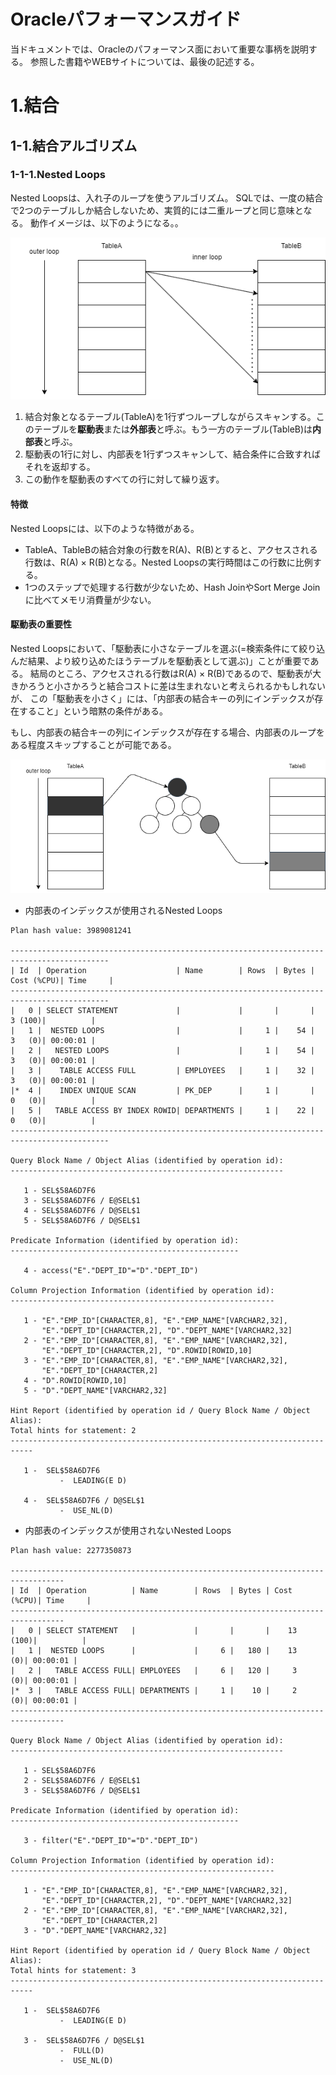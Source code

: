 # Oracleパフォーマンスガイド

当ドキュメントでは、Oracleのパフォーマンス面において重要な事柄を説明する。
参照した書籍やWEBサイトについては、最後の記述する。

# 1.結合

## 1-1.結合アルゴリズム

### 1-1-1.Nested Loops

Nested Loopsは、入れ子のループを使うアルゴリズム。
SQLでは、一度の結合で2つのテーブルしか結合しないため、実質的には二重ループと同じ意味となる。
動作イメージは、以下のようになる。。

![](./drawio/output/nestedLoops.png)

1. 結合対象となるテーブル(TableA)を1行ずつループしながらスキャンする。このテーブルを**駆動表**または**外部表**と呼ぶ。もう一方のテーブル(TableB)は**内部表**と呼ぶ。
2. 駆動表の1行に対し、内部表を1行ずつスキャンして、結合条件に合致すればそれを返却する。
3. この動作を駆動表のすべての行に対して繰り返す。

#### 特徴

Nested Loopsには、以下のような特徴がある。

- TableA、TableBの結合対象の行数をR(A)、R(B)とすると、アクセスされる行数は、R(A) × R(B)となる。Nested Loopsの実行時間はこの行数に比例する。
- 1つのステップで処理する行数が少ないため、Hash JoinやSort Merge Joinに比べてメモリ消費量が少ない。

#### 駆動表の重要性

Nested Loopsにおいて、「駆動表に小さなテーブルを選ぶ(=検索条件にて絞り込んだ結果、より絞り込めたほうテーブルを駆動表として選ぶ)」ことが重要である。
結局のところ、アクセスされる行数はR(A) × R(B)であるので、駆動表が大きかろうと小さかろうと結合コストに差は生まれないと考えられるかもしれないが、
この「駆動表を小さく」には、「内部表の結合キーの列にインデックスが存在すること」という暗黙の条件がある。

もし、内部表の結合キーの列にインデックスが存在する場合、内部表のループをある程度スキップすることが可能である。

![](./drawio/output/nestedLoopSkip.png)

- 内部表のインデックスが使用されるNested Loops

```text
Plan hash value: 3989081241

--------------------------------------------------------------------------------------------
| Id  | Operation                    | Name        | Rows  | Bytes | Cost (%CPU)| Time     |
--------------------------------------------------------------------------------------------
|   0 | SELECT STATEMENT             |             |       |       |     3 (100)|          |
|   1 |  NESTED LOOPS                |             |     1 |    54 |     3   (0)| 00:00:01 |
|   2 |   NESTED LOOPS               |             |     1 |    54 |     3   (0)| 00:00:01 |
|   3 |    TABLE ACCESS FULL         | EMPLOYEES   |     1 |    32 |     3   (0)| 00:00:01 |
|*  4 |    INDEX UNIQUE SCAN         | PK_DEP      |     1 |       |     0   (0)|          |
|   5 |   TABLE ACCESS BY INDEX ROWID| DEPARTMENTS |     1 |    22 |     0   (0)|          |
--------------------------------------------------------------------------------------------

Query Block Name / Object Alias (identified by operation id):
-------------------------------------------------------------

   1 - SEL$58A6D7F6
   3 - SEL$58A6D7F6 / E@SEL$1
   4 - SEL$58A6D7F6 / D@SEL$1
   5 - SEL$58A6D7F6 / D@SEL$1

Predicate Information (identified by operation id):
---------------------------------------------------

   4 - access("E"."DEPT_ID"="D"."DEPT_ID")

Column Projection Information (identified by operation id):
-----------------------------------------------------------

   1 - "E"."EMP_ID"[CHARACTER,8], "E"."EMP_NAME"[VARCHAR2,32],
       "E"."DEPT_ID"[CHARACTER,2], "D"."DEPT_NAME"[VARCHAR2,32]
   2 - "E"."EMP_ID"[CHARACTER,8], "E"."EMP_NAME"[VARCHAR2,32],
       "E"."DEPT_ID"[CHARACTER,2], "D".ROWID[ROWID,10]
   3 - "E"."EMP_ID"[CHARACTER,8], "E"."EMP_NAME"[VARCHAR2,32],
       "E"."DEPT_ID"[CHARACTER,2]
   4 - "D".ROWID[ROWID,10]
   5 - "D"."DEPT_NAME"[VARCHAR2,32]

Hint Report (identified by operation id / Query Block Name / Object Alias):
Total hints for statement: 2
---------------------------------------------------------------------------

   1 -  SEL$58A6D7F6
           -  LEADING(E D)

   4 -  SEL$58A6D7F6 / D@SEL$1
           -  USE_NL(D)
```

- 内部表のインデックスが使用されないNested Loops

```text
Plan hash value: 2277350873

----------------------------------------------------------------------------------
| Id  | Operation          | Name        | Rows  | Bytes | Cost (%CPU)| Time     |
----------------------------------------------------------------------------------
|   0 | SELECT STATEMENT   |             |       |       |    13 (100)|          |
|   1 |  NESTED LOOPS      |             |     6 |   180 |    13   (0)| 00:00:01 |
|   2 |   TABLE ACCESS FULL| EMPLOYEES   |     6 |   120 |     3   (0)| 00:00:01 |
|*  3 |   TABLE ACCESS FULL| DEPARTMENTS |     1 |    10 |     2   (0)| 00:00:01 |
----------------------------------------------------------------------------------

Query Block Name / Object Alias (identified by operation id):
-------------------------------------------------------------

   1 - SEL$58A6D7F6
   2 - SEL$58A6D7F6 / E@SEL$1
   3 - SEL$58A6D7F6 / D@SEL$1

Predicate Information (identified by operation id):
---------------------------------------------------

   3 - filter("E"."DEPT_ID"="D"."DEPT_ID")

Column Projection Information (identified by operation id):
-----------------------------------------------------------

   1 - "E"."EMP_ID"[CHARACTER,8], "E"."EMP_NAME"[VARCHAR2,32],
       "E"."DEPT_ID"[CHARACTER,2], "D"."DEPT_NAME"[VARCHAR2,32]
   2 - "E"."EMP_ID"[CHARACTER,8], "E"."EMP_NAME"[VARCHAR2,32],
       "E"."DEPT_ID"[CHARACTER,2]
   3 - "D"."DEPT_NAME"[VARCHAR2,32]

Hint Report (identified by operation id / Query Block Name / Object Alias):
Total hints for statement: 3
---------------------------------------------------------------------------

   1 -  SEL$58A6D7F6
           -  LEADING(E D)

   3 -  SEL$58A6D7F6 / D@SEL$1
           -  FULL(D)
           -  USE_NL(D)
```